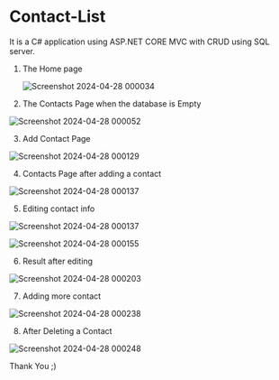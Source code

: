 # Contact-List
It is a C# application using ASP.NET CORE MVC with CRUD using SQL server.

1. The Home page

   ![Screenshot 2024-04-28 000034](https://github.com/Sneha-P10/Contact-List/assets/99591492/80a24bc6-3e4b-4884-a09b-5562eba6de9e)

2. The Contacts Page when the database is Empty

![Screenshot 2024-04-28 000052](https://github.com/Sneha-P10/Contact-List/assets/99591492/4e835ca4-2004-4181-8229-0448154d6ec7)

3. Add Contact Page

![Screenshot 2024-04-28 000129](https://github.com/Sneha-P10/Contact-List/assets/99591492/0ff04dea-6ec1-4597-a915-9a7c9ce2fd56)

4. Contacts Page after adding a contact

![Screenshot 2024-04-28 000137](https://github.com/Sneha-P10/Contact-List/assets/99591492/fdf7b8ac-8f6c-4a04-9945-01d4084c4ab9)

5. Editing contact info

![Screenshot 2024-04-28 000137](https://github.com/Sneha-P10/Contact-List/assets/99591492/c777b88f-4490-41a1-bf8c-2146a1571edf)

![Screenshot 2024-04-28 000155](https://github.com/Sneha-P10/Contact-List/assets/99591492/503c2cbf-a2fc-4e57-92ed-80387b61ef93)

6. Result after editing

![Screenshot 2024-04-28 000203](https://github.com/Sneha-P10/Contact-List/assets/99591492/c867cec4-3ff8-45f0-9883-002c0831c3da)

7. Adding more contact

![Screenshot 2024-04-28 000238](https://github.com/Sneha-P10/Contact-List/assets/99591492/c55bb001-6774-4306-b757-3684510c8c05)

8. After Deleting a Contact

![Screenshot 2024-04-28 000248](https://github.com/Sneha-P10/Contact-List/assets/99591492/dea254f4-e726-4e66-b346-1b9e4ce59c81)

Thank You ;)
